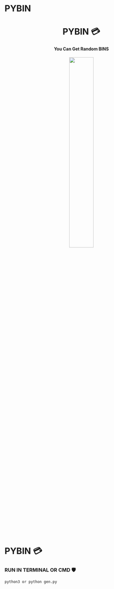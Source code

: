# PYBIN
 

<h1 align="center"> PYBIN 💳 </h1>

<h4 align="center"> You Can Get Random BINS </h4>


<p style="text-align:center;" align="center">
   <img align="center" src="https://github.com/sachinsenall/IMGS/blob/ce5f1e74ca434865078996314021110caed01ecc/gen.png" height="40%" width="40%" />
</p>


# PYBIN 💳

### RUN IN TERMINAL OR CMD 🛡 

```
python3 or python gen.py

```
